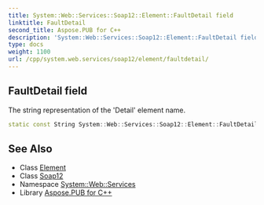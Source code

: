 ```yaml
---
title: System::Web::Services::Soap12::Element::FaultDetail field
linktitle: FaultDetail
second_title: Aspose.PUB for C++
description: 'System::Web::Services::Soap12::Element::FaultDetail field. The string representation of the ''Detail'' element name in C++.'
type: docs
weight: 1100
url: /cpp/system.web.services/soap12/element/faultdetail/
---
```

## FaultDetail field


The string representation of the 'Detail' element name.

```cpp
static const String System::Web::Services::Soap12::Element::FaultDetail
```

## See Also

* Class [Element](../)
* Class [Soap12](../../)
* Namespace [System::Web::Services](../../../)
* Library [Aspose.PUB for C++](../../../../)
